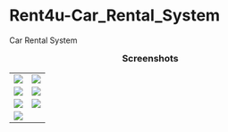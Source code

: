 # Rent4u-Car_Rental_System
Car Rental System
<h3 align="center" style= "margin:3"> Screenshots </h3>

<table>

  <tr>
    <td><img src="https://drive.google.com/uc?export=view&id=1pS8TIBnVoKSG1IgEHowSZbNiNFt6uWrl"></td>
    <td><img src="https://drive.google.com/uc?export=view&id=1Q1bZWbkoFCIpdDHEVwlJexLqvZk7gIM_"></td>
  </tr>
  <tr>
    <td><img src="https://drive.google.com/uc?export=view&id=1GKQ8SlLfUrCK9WJGQaxXfNHpvv9ZSs_2"></td>
    <td><img src="https://drive.google.com/uc?export=view&id=1JbV-staZjKbxCc8H3hzI7foGdsfHA5jK"></td>
  </tr>
    <tr>
    <td><img src="https://drive.google.com/uc?export=view&id=1jEJoy_6p2I2-b5DmeOryV0Z02cQt6qw7"></td>
    <td><img src="https://drive.google.com/uc?export=view&id=1XqDMKomlGKHzVBEcnSmW_x5hCFFDL8io"></td>
  </tr>
    <tr>
    <td><img src="https://drive.google.com/uc?export=view&id=1RY3-NH2Xzfzq1H2Igd31fv7J66GZ_7sO"></td>

  </tr>
 </table>
</div>
